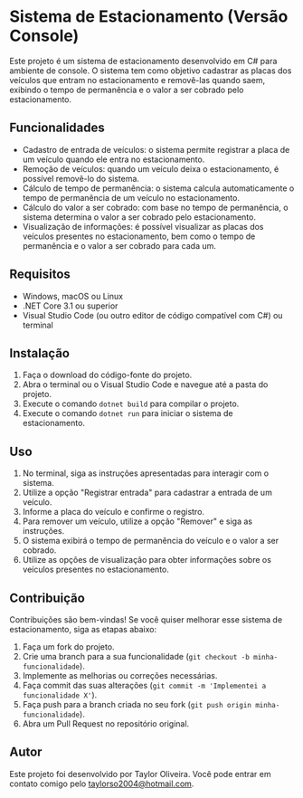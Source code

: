# Sistema de Estacionamento (Versão Console)

Este projeto é um sistema de estacionamento desenvolvido em C# para ambiente de console. O sistema tem como objetivo cadastrar as placas dos veículos que entram no estacionamento e removê-las quando saem, exibindo o tempo de permanência e o valor a ser cobrado pelo estacionamento.

## Funcionalidades

- Cadastro de entrada de veículos: o sistema permite registrar a placa de um veículo quando ele entra no estacionamento.
- Remoção de veículos: quando um veículo deixa o estacionamento, é possível removê-lo do sistema.
- Cálculo de tempo de permanência: o sistema calcula automaticamente o tempo de permanência de um veículo no estacionamento.
- Cálculo do valor a ser cobrado: com base no tempo de permanência, o sistema determina o valor a ser cobrado pelo estacionamento.
- Visualização de informações: é possível visualizar as placas dos veículos presentes no estacionamento, bem como o tempo de permanência e o valor a ser cobrado para cada um.

## Requisitos

- Windows, macOS ou Linux
- .NET Core 3.1 ou superior
- Visual Studio Code (ou outro editor de código compatível com C#) ou terminal

## Instalação

1. Faça o download do código-fonte do projeto.
2. Abra o terminal ou o Visual Studio Code e navegue até a pasta do projeto.
3. Execute o comando `dotnet build` para compilar o projeto.
4. Execute o comando `dotnet run` para iniciar o sistema de estacionamento.

## Uso

1. No terminal, siga as instruções apresentadas para interagir com o sistema.
2. Utilize a opção "Registrar entrada" para cadastrar a entrada de um veículo.
3. Informe a placa do veículo e confirme o registro.
4. Para remover um veículo, utilize a opção "Remover" e siga as instruções.
5. O sistema exibirá o tempo de permanência do veículo e o valor a ser cobrado.
6. Utilize as opções de visualização para obter informações sobre os veículos presentes no estacionamento.

## Contribuição

Contribuições são bem-vindas! Se você quiser melhorar esse sistema de estacionamento, siga as etapas abaixo:

1. Faça um fork do projeto.
2. Crie uma branch para a sua funcionalidade (`git checkout -b minha-funcionalidade`).
3. Implemente as melhorias ou correções necessárias.
4. Faça commit das suas alterações (`git commit -m 'Implementei a funcionalidade X'`).
5. Faça push para a branch criada no seu fork (`git push origin minha-funcionalidade`).
6. Abra um Pull Request no repositório original.

## Autor

Este projeto foi desenvolvido por Taylor Oliveira. Você pode entrar em contato comigo pelo taylorso2004@hotmail.com.
